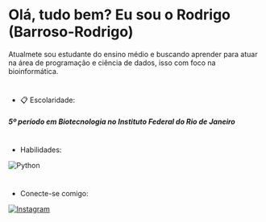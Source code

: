 
# Olá, tudo bem? Eu sou o Rodrigo (Barroso-Rodrigo)

Atualmete sou estudante do ensino médio e buscando aprender para atuar na área de programação e ciência de dados, isso com foco na bioinformática. 
#
-  📋 Escolaridade:
##### 5º período em Biotecnologia no Instituto Federal do Rio de Janeiro
#
- Habilidades: 

![Python](https://img.shields.io/badge/python-3670A0?style=for-the-badge&logo=python&logoColor=ffdd54) 

#
- Conecte-se comigo:

[![Instagram](https://img.shields.io/badge/-Instagram-%23E4405F?style=for-the-badge&logo=instagram&logoColor=white)](https://www.instagram.com/so.rodd/)
